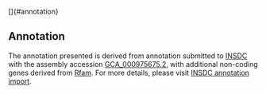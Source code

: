 []{#annotation}

Annotation
----------

The annotation presented is derived from annotation submitted to
[INSDC](http://www.insdc.org) with the assembly accession
[GCA\_000975675.2](http://www.ebi.ac.uk/ena/data/view/GCA_000975675.2),
with additional non-coding genes derived from
[Rfam](http://rfam.xfam.org/). For more details, please visit [INSDC
annotation
import](http://ensemblgenomes.org/info/data/insdc_annotation).
